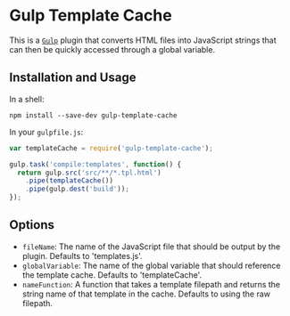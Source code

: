 # Gulp Template Cache

This is a [`Gulp`](http://gulpjs.com) plugin that converts HTML files into JavaScript strings that can then be quickly accessed through a global variable.

## Installation and Usage

In a shell:

```shell
npm install --save-dev gulp-template-cache
```

In your `gulpfile.js`:

```javascript
var templateCache = require('gulp-template-cache');

gulp.task('compile:templates', function() {
  return gulp.src('src/**/*.tpl.html')
    .pipe(templateCache())
    .pipe(gulp.dest('build'));
});
```

## Options

- `fileName`: The name of the JavaScript file that should be output by the plugin. Defaults to 'templates.js'.
- `globalVariable`: The name of the global variable that should reference the template cache. Defaults to 'templateCache'.
- `nameFunction`: A function that takes a template filepath and returns the string name of that template in the cache. Defaults to using the raw filepath.
